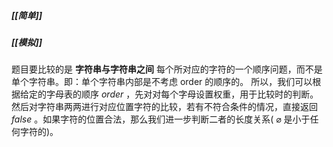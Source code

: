 ##### [[简单]]
##### [[模拟]]

题目要比较的是 **字符串与字符串之间** 每个所对应的字符的一个顺序问题，而不是单个字符串。即：单个字符串内部是不考虑 order 的顺序的。
所以，我们可以根据给定的字母表的顺序  $order$ ，先对对每个字母设置权重，用于比较时的判断。然后对字符串两两进行对应位置字符的比较，若有不符合条件的情况，直接返回 $false$ 。如果字符的位置合法，那么我们进一步判断二者的长度关系( $\varnothing$ 是小于任何字符的)。